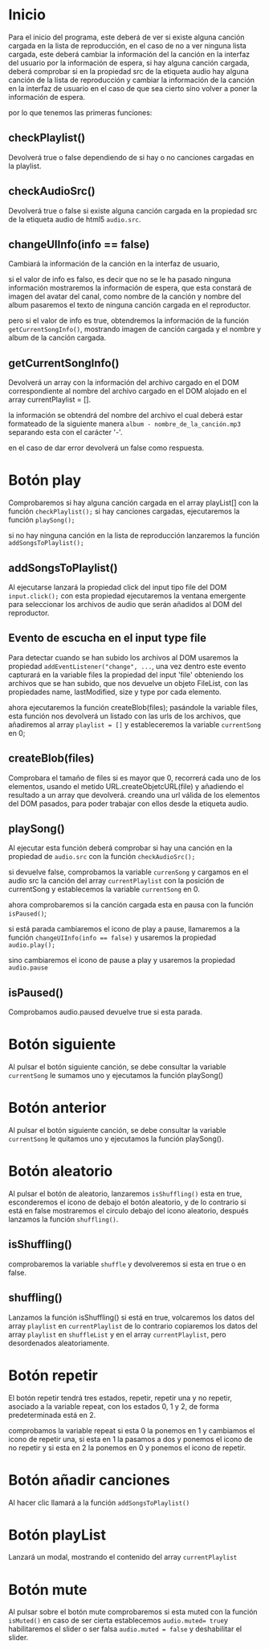 
# Inicio

Para el inicio del programa, este deberá de ver si existe alguna canción cargada en la lista de reproducción, en el caso de no a ver ninguna lista cargada, este deberá cambiar la información del la canción en la interfaz del usuario por la información de espera, si hay alguna canción cargada, deberá comprobar si en la propiedad src de la etiqueta audio hay alguna canción de la lista de reproducción y cambiar la información de la canción en la interfaz de usuario en el caso de que sea cierto sino volver a poner la información de espera.

por lo que tenemos las primeras funciones:

## checkPlaylist()

Devolverá true o false dependiendo de si hay o no canciones cargadas en la playlist.

## checkAudioSrc()

Devolverá true o false si existe alguna canción cargada en la propiedad src de la etiqueta audio de html5 `audio.src`.

## changeUIInfo(info == false)

Cambiará la información de la canción en la interfaz de usuario,

si el valor de info es falso, es decir que no se le ha pasado ninguna información mostraremos la información de espera, que esta constará de imagen del avatar del canal, como nombre de la canción y nombre del album pasaremos el texto de ninguna canción cargada en el reproductor.

pero si el valor de info es true, obtendremos la información de la función `getCurrentSongInfo()`, mostrando imagen de canción cargada y el nombre y album de la canción cargada.

## getCurrentSongInfo()

Devolverá un array con la información del archivo cargado en el DOM correspondiente al nombre del archivo cargado en el DOM alojado en el array currentPlaylist = [].

la información se obtendrá del nombre del archivo el cual deberá estar formateado de la siguiente manera `album - nombre_de_la_canción.mp3` separando esta con el carácter '-'.

en el caso de dar error devolverá un false como respuesta.

# Botón play

Comprobaremos si hay alguna canción cargada en el array playList[] con la función `checkPlaylist();` si hay canciones cargadas, ejecutaremos la función `playSong();`

si no hay ninguna canción en la lista de reproducción lanzaremos la función `addSongsToPlaylist();`

## addSongsToPlaylist()

Al ejecutarse lanzará la propiedad click del input tipo file del DOM `input.click();` con esta propiedad ejecutaremos la ventana emergente para seleccionar los archivos de audio que serán añadidos al DOM del reproductor.

## Evento de escucha en el input type file

Para detectar cuando se han subido los archivos al DOM usaremos la propiedad `addEventListener("change", ...`, una vez dentro este evento capturará en la variable files la propiedad del input 'file' obteniendo los archivos que se han subido, que nos devuelve un objeto FileList, con las propiedades name, lastModified, size y type por cada elemento.

ahora ejecutaremos la función createBlob(files); pasándole la variable files, esta función nos devolverá un listado con las urls de los archivos, que añadiremos al array `playlist = []` y estableceremos la variable ``currentSong`` en 0;

## createBlob(files)

Comprobara el tamaño de files si es mayor que 0, recorrerá cada uno de los elementos, usando el metido URL.createObjetcURL(file) y añadiendo el resultado a un array que devolverá. creando una url válida de los elementos del DOM pasados, para poder trabajar con ellos desde la etiqueta audio.

## playSong()

Al ejecutar esta función deberá comprobar si hay una canción en la propiedad de `audio.src` con la función `checkAudioSrc();`

si devuelve false, comprobamos la variable `currenSong` y cargamos en el audio src la canción del array `currentPlaylist` con la posición de currentSong y establecemos la variable `currentSong` en 0.

ahora comprobaremos si la canción cargada esta en pausa con la función ``isPaused()``;

si está parada cambiaremos el icono de play a pause, llamaremos a la función ``changeUIInfo(info == false)`` y usaremos la propiedad `audio.play();`

sino cambiaremos el icono de pause a play y usaremos la propiedad `audio.pause`

## isPaused()

Comprobamos audio.paused devuelve true si esta parada.

# Botón siguiente

Al pulsar el botón siguiente canción, se debe consultar la variable `currentSong` le sumamos uno y ejecutamos la función playSong()

# Botón anterior

Al pulsar el botón siguiente canción, se debe consultar la variable `currentSong` le quitamos uno y ejecutamos la función playSong().

# Botón aleatorio

Al pulsar el botón de aleatorio, lanzaremos `isShuffling()` esta en true, esconderemos el icono de debajo el botón aleatorio, y de lo contrario si está en false mostraremos el circulo debajo del icono aleatorio, después lanzamos la función ``shuffling()``.

## isShuffling()

comprobaremos la variable ``shuffle`` y devolveremos si esta en true o en false.

## shuffling()

Lanzamos la función isShuffling() si está en true, volcaremos los datos del array ``playlist`` en ``currentPlaylist`` de lo contrario copiaremos los datos del array ``playlist`` en ``shuffleList`` y en el array ``currentPlaylist``, pero desordenados aleatoriamente.

# Botón repetir

El botón repetir tendrá tres estados, repetir, repetir una y no repetir, asociado a la variable repeat, con los estados 0, 1 y 2,
de forma predeterminada está en 2.

comprobamos la variable repeat si esta 0 la ponemos en 1 y cambiamos el icono de repetir una, si esta en 1 la pasamos a dos y ponemos el icono de no repetir y si esta en 2 la ponemos en 0 y ponemos el icono de repetir.

# Botón añadir canciones

Al hacer clic llamará a la función ``addSongsToPlaylist()``

# Botón playList

Lanzará un modal, mostrando el contenido del array ``currentPlaylist``

# Botón mute

Al pulsar sobre el botón mute comprobaremos si esta muted con la función ``isMuted()`` en caso de ser cierta
establecemos ``audio.muted= true``y habilitaremos el slider o ser falsa ``audio.muted = false`` y deshabilitar el slider.
